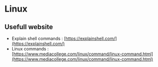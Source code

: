 # Linux 

## Usefull website 

 - Explain shell commands : [https://explainshell.com/](https://explainshell.com/)
 - Linux commands : [https://www.mediacollege.com/linux/command/linux-command.html](https://www.mediacollege.com/linux/command/linux-command.html)
